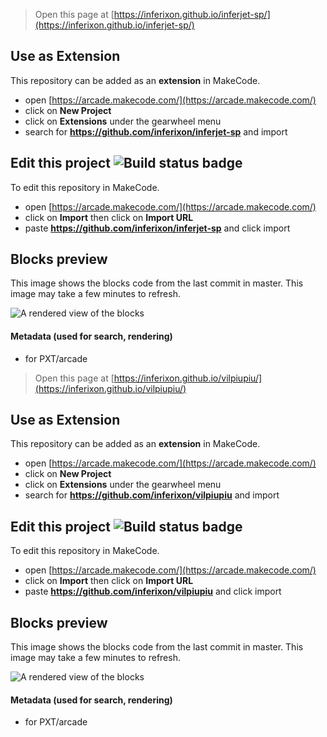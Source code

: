  


> Open this page at [https://inferixon.github.io/inferjet-sp/](https://inferixon.github.io/inferjet-sp/)

## Use as Extension

This repository can be added as an **extension** in MakeCode.

* open [https://arcade.makecode.com/](https://arcade.makecode.com/)
* click on **New Project**
* click on **Extensions** under the gearwheel menu
* search for **https://github.com/inferixon/inferjet-sp** and import

## Edit this project ![Build status badge](https://github.com/inferixon/inferjet-sp/workflows/MakeCode/badge.svg)

To edit this repository in MakeCode.

* open [https://arcade.makecode.com/](https://arcade.makecode.com/)
* click on **Import** then click on **Import URL**
* paste **https://github.com/inferixon/inferjet-sp** and click import

## Blocks preview

This image shows the blocks code from the last commit in master.
This image may take a few minutes to refresh.

![A rendered view of the blocks](https://github.com/inferixon/inferjet-sp/raw/master/.github/makecode/blocks.png)

#### Metadata (used for search, rendering)

* for PXT/arcade
<script src="https://makecode.com/gh-pages-embed.js"></script><script>makeCodeRender("{{ site.makecode.home_url }}", "{{ site.github.owner_name }}/{{ site.github.repository_name }}");</script>



> Open this page at [https://inferixon.github.io/vilpiupiu/](https://inferixon.github.io/vilpiupiu/)

## Use as Extension

This repository can be added as an **extension** in MakeCode.

* open [https://arcade.makecode.com/](https://arcade.makecode.com/)
* click on **New Project**
* click on **Extensions** under the gearwheel menu
* search for **https://github.com/inferixon/vilpiupiu** and import

## Edit this project ![Build status badge](https://github.com/inferixon/vilpiupiu/workflows/MakeCode/badge.svg)

To edit this repository in MakeCode.

* open [https://arcade.makecode.com/](https://arcade.makecode.com/)
* click on **Import** then click on **Import URL**
* paste **https://github.com/inferixon/vilpiupiu** and click import

## Blocks preview

This image shows the blocks code from the last commit in master.
This image may take a few minutes to refresh.

![A rendered view of the blocks](https://github.com/inferixon/vilpiupiu/raw/master/.github/makecode/blocks.png)

#### Metadata (used for search, rendering)

* for PXT/arcade
<script src="https://makecode.com/gh-pages-embed.js"></script><script>makeCodeRender("{{ site.makecode.home_url }}", "{{ site.github.owner_name }}/{{ site.github.repository_name }}");</script>
